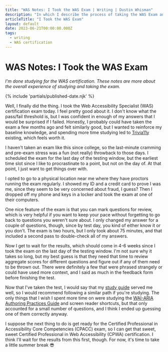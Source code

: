 ```yaml
---
title: "WAS Notes: I Took the WAS Exam | Writing | Dustin Whisman"
description: "In which I describe the process of taking the WAS Exam and reflect on the six months of studying it took to get here."
articleTitle: "I Took the WAS Exam"
layout: default
date: 2023-06-21T00:00:00.000Z
tags:
  - writing
  - WAS certification
---
```


# WAS Notes: I Took the WAS Exam

_I'm done studying for the WAS certification. These notes are more about the overall experience of studying and taking the exam._

{% include 'partials/published-date.njk' %}

Well, I finally did the thing. I took the Web Accessibility Specialist (WAS) certification exam today. I feel pretty good about it. I don't know what the pass/fail threshold is, but I was confident in enough of my answers that I would be surprised if I failed. Honestly, I probably could have taken the exam a few months ago and felt similarly good, but I wanted to reinforce my baseline knowledge, and spending more time studying led to [Trivia11y](https://trivia11y.com) existing, which feels worth it.

I haven't taken an exam like this since college, so the last-minute cramming and pre-exam stress was a fun (not really) throwback to those days. I scheduled the exam for the last day of the testing window, but the earliest time slot since I like to procrastinate to a point, but not on the day of. At that point, I just want to get things over with.

I opted to go to a physical location near me where they have proctors running the exam regularly. I showed my ID and a credit card to prove I was me, since they seem to be very concerned about fraud, I guess? Then I dropped off my phone and keys in a locker and took the exam at one of their computers.

One nice feature of the exam is that you can mark questions for review, which is very helpful if you want to keep your pace without forgetting to go back to questions you weren't sure about. I only changed my answer for a couple of questions, though, since by test day, you kind of either know it or you don't. The exam is two hours, but I only took about 75 minutes, and that included a second pass to double-check all of my answers.

Now I get to wait for the results, which should come in 4-6 weeks since I took the exam on the last day of the testing window. I'm not sure why it takes so long, but my best guess is that they need that time to review aggregate scores for different questions and figure out if any of them need to be thrown out. There were definitely a few that were phrased strangely or could have used more context, and I said as much in the feedback form before finishing the test.

Now that I've taken the test, I would say that my [study guide](/writing/web-accessibility-specialist-certification/study-guide/) served me well, so I would recommend following a similar path if you're studying. The only things that I wish I spent more time on were studying the [WAI-ARIA Authoring Practices Guide](https://www.w3.org/WAI/ARIA/apg/patterns/) and screen reader shortcuts, but that only accounted for a small number of questions, and I think I ended up guessing one of them correctly anyway.

I suppose the next thing to do is get ready for the Certified Professional in Accessibility Core Competencies (CPACC) exam, so I can get that sweet, sweet Certified Professional in Web Accessibility (CPWA) certification. I think I'll wait for the results from this first, though. For now, it's time to take a little summer break 😎
